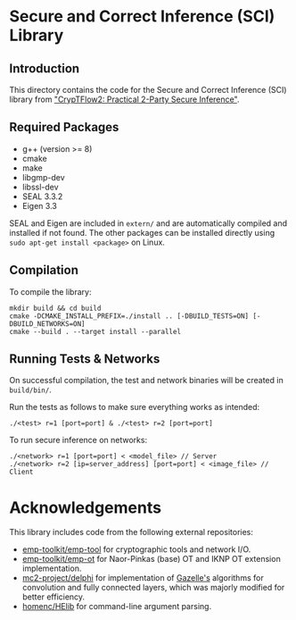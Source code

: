 # Secure and Correct Inference (SCI) Library

## Introduction
This directory contains the code for the Secure and Correct Inference (SCI) library from ["CrypTFlow2: Practical 2-Party Secure Inference"](https://eprint.iacr.org/2020/1002).

## Required Packages
 - g++ (version >= 8)
 - cmake
 - make
 - libgmp-dev
 - libssl-dev  
 - SEAL 3.3.2
 - Eigen 3.3

SEAL and Eigen are included in `extern/` and are automatically compiled and installed if not found. The other packages can be installed directly using `sudo apt-get install <package>` on Linux.

## Compilation

To compile the library:

```
mkdir build && cd build
cmake -DCMAKE_INSTALL_PREFIX=./install .. [-DBUILD_TESTS=ON] [-DBUILD_NETWORKS=ON]
cmake --build . --target install --parallel
```

## Running Tests & Networks

On successful compilation, the test and network binaries will be created in `build/bin/`.

Run the tests as follows to make sure everything works as intended:

`./<test> r=1 [port=port] & ./<test> r=2 [port=port]`

To run secure inference on networks:

```
./<network> r=1 [port=port] < <model_file> // Server
./<network> r=2 [ip=server_address] [port=port] < <image_file> // Client
```

# Acknowledgements

This library includes code from the following external repositories:

 - [emp-toolkit/emp-tool](https://github.com/emp-toolkit/emp-tool/tree/c44566f40690d2f499aba4660f80223dc238eb03/emp-tool) for cryptographic tools and network I/O.
 - [emp-toolkit/emp-ot](https://github.com/emp-toolkit/emp-ot/tree/0f4a1e41a25cf1a034b5796752fde903a241f482/emp-ot) for Naor-Pinkas (base) OT and IKNP OT extension implementation.
 - [mc2-project/delphi](https://github.com/mc2-project/delphi/tree/de77cd7b896a2314fec205a8f67b257df46dd75c/rust/protocols-sys/c++/src/lib) for implementation of [Gazelle's](https://eprint.iacr.org/2018/073.pdf) algorithms for convolution and fully connected layers, which was majorly modified for better efficiency. 
 - [homenc/HElib](https://github.com/homenc/HElib/blob/6397b23e64c32fd6eab76bd7a08b95d8399503f4/src/NumbTh.h) for command-line argument parsing.
